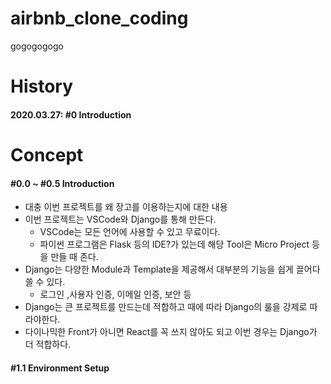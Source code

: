 # airbnb_clone_coding
 gogogogogo

# History
#### 2020.03.27: #0 Introduction

# Concept
#### #0.0 ~ #0.5 Introduction
  - 대충 이번 프로젝트를 왜 장고를 이용하는지에 대한 내용
  - 이번 프로젝트는 VSCode와 Django를 통해 만든다.
    - VSCode는 모든 언어에 사용할 수 있고 무료이다.
    - 파이썬 프로그램은 Flask 등의 IDE?가 있는데 해당 Tool은 Micro Project 등을 만들 때 존다.
  - Django는 다양한 Module과 Template을 제공해서 대부분의 기능을 쉽게 끌어다 쓸 수 있다.
    - 로그인 ,사용자 인증, 이메일 인증, 보안 등
  - Django는 큰 프로젝트를 만드는데 적합하고 때에 따라 Django의 룰을 강제로 따라야한다.
  - 다이나믹한 Front가 아니면 React를 꼭 쓰지 않아도 되고 이번 경우는 Django가 더 적합하다.

#### #1.1 Environment Setup